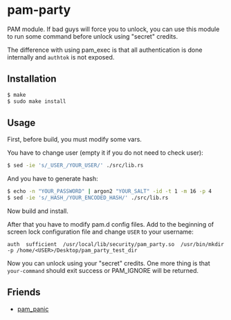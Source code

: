 # pam-party

PAM module. If bad guys will force you to unlock, you can use this 
module to run some command before unlock using "secret" credits.

The difference with using pam_exec is that all authentication is done 
internally and `authtok` is not exposed.

## Installation
```sh
$ make
$ sudo make install
```

## Usage

First, before build, you must modify some vars.

You have to change user (empty it if you do not need to check user):
```sh
$ sed -ie 's/_USER_/YOUR_USER/' ./src/lib.rs
```

And you have to generate hash:
```sh
$ echo -n "YOUR_PASSWORD" | argon2 "YOUR_SALT" -id -t 1 -m 16 -p 4
$ sed -ie 's/_HASH_/YOUR_ENCODED_HASH/' ./src/lib.rs
```

Now build and install.

After that you have to modify pam.d config files. Add to the beginning of 
screen lock configuration file and change `USER` to your username:
```text
auth  sufficient  /usr/local/lib/security/pam_party.so  /usr/bin/mkdir -p /home/<USER>/Desktop/pam_party_test_dir
```

Now you can unlock using your "secret" credits. One more thing is that 
`your-command` should exit success or PAM_IGNORE will be returned.

## Friends
- [pam_panic](https://github.com/pampanic/pam_panic)
